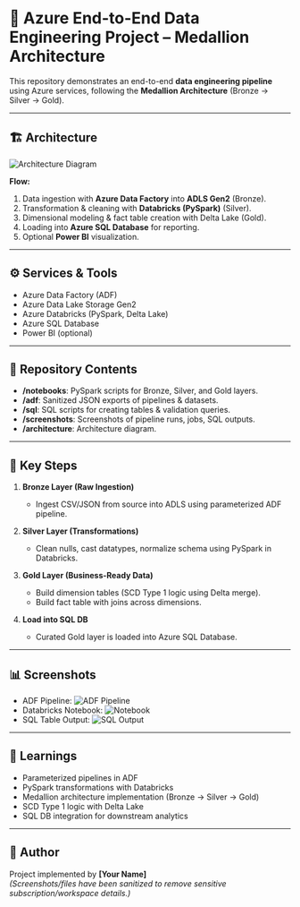 # 🚀 Azure End-to-End Data Engineering Project – Medallion Architecture

This repository demonstrates an end-to-end **data engineering pipeline** using Azure services, following the **Medallion Architecture** (Bronze → Silver → Gold).

---

## 🏗️ Architecture
![Architecture Diagram](architecture/architecture-diagram.png)

**Flow:**
1. Data ingestion with **Azure Data Factory** into **ADLS Gen2** (Bronze).
2. Transformation & cleaning with **Databricks (PySpark)** (Silver).
3. Dimensional modeling & fact table creation with Delta Lake (Gold).
4. Loading into **Azure SQL Database** for reporting.
5. Optional **Power BI** visualization.

---

## ⚙️ Services & Tools
- Azure Data Factory (ADF)
- Azure Data Lake Storage Gen2
- Azure Databricks (PySpark, Delta Lake)
- Azure SQL Database
- Power BI (optional)

---

## 📂 Repository Contents
- **/notebooks**: PySpark scripts for Bronze, Silver, and Gold layers.
- **/adf**: Sanitized JSON exports of pipelines & datasets.
- **/sql**: SQL scripts for creating tables & validation queries.
- **/screenshots**: Screenshots of pipeline runs, jobs, SQL outputs.
- **/architecture**: Architecture diagram.

---

## 📝 Key Steps
1. **Bronze Layer (Raw Ingestion)**  
   - Ingest CSV/JSON from source into ADLS using parameterized ADF pipeline.  

2. **Silver Layer (Transformations)**  
   - Clean nulls, cast datatypes, normalize schema using PySpark in Databricks.  

3. **Gold Layer (Business-Ready Data)**  
   - Build dimension tables (SCD Type 1 logic using Delta merge).  
   - Build fact table with joins across dimensions.  

4. **Load into SQL DB**  
   - Curated Gold layer is loaded into Azure SQL Database.  

---

## 📊 Screenshots
- ADF Pipeline: ![ADF Pipeline](screenshots/adf_pipeline.png)
- Databricks Notebook: ![Notebook](screenshots/databricks_notebook.png)
- SQL Table Output: ![SQL Output](screenshots/sql_tables.png)

---

## 🔑 Learnings
- Parameterized pipelines in ADF  
- PySpark transformations with Databricks  
- Medallion architecture implementation (Bronze → Silver → Gold)  
- SCD Type 1 logic with Delta Lake  
- SQL DB integration for downstream analytics  

---

## 👤 Author
Project implemented by **[Your Name]**  
*(Screenshots/files have been sanitized to remove sensitive subscription/workspace details.)*
